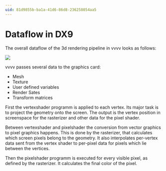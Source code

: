 ```yaml
---
uid: 81d9855b-ba1a-41d6-86d8-236258054aa5
---
```


# Dataflow in DX9
The overall dataflow of the 3d rendering pipeline in vvvv looks as follows:  

![](~/img/ex9_pipeline_1_0.png "")   

vvvv passes several data to the graphics card:  
* Mesh  
* Texture  
* User defined variables  
* Render Sates  
* Transform matrices  

First the vertexshader programm is applied to each vertex. Its major task is to project the geometry onto the screen. The output is the vertex position in screenspace for the rasterizer and other data for the pixel shader.  

Between vertexshader and pixelshader the conversion from vector graphics to pixel graphics happens. This is done by the rasterizer, that calculates which screen pixels belong to the geometry. It also interpolates per-vertex data sent from the vertex shader to per-pixel data for pixels which lie between the vertices.  

Then the pixelshader programm is executed for every visible pixel, as defined by the rasterizer. It calculates the final color of the pixel.